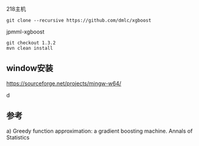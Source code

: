 

218主机

```
git clone --recursive https://github.com/dmlc/xgboost
```



jpmml-xgboost

```shell
git checkout 1.3.2
mvn clean install
```







## window安装

https://sourceforge.net/projects/mingw-w64/





d



## 参考

a) Greedy function approximation: a gradient boosting machine. Annals of Statistics